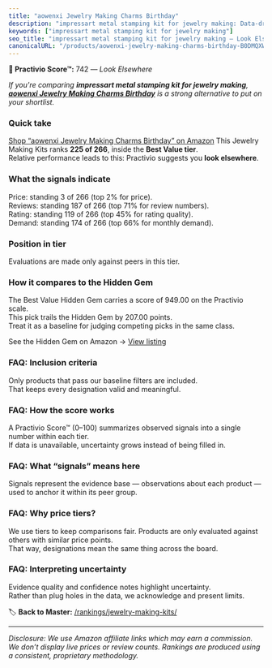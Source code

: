 ```yaml
---
title: "aowenxi Jewelry Making Charms Birthday"
description: "impressart metal stamping kit for jewelry making: Data-driven ranking using the Practivio Score™. Positioned by quality, value, demand, findability, momentum."
keywords: ["impressart metal stamping kit for jewelry making"]
seo_title: "impressart metal stamping kit for jewelry making — Look Elsewhere (2025)"
canonicalURL: "/products/aowenxi-jewelry-making-charms-birthday-B0DMQXW1KQ/"
---
```


**🚫 Practivio Score™:** 742 — _Look Elsewhere_


*If you're comparing **impressart metal stamping kit for jewelry making**, **[aowenxi Jewelry Making Charms Birthday](https://www.amazon.com/dp/B0DMQXW1KQ?tag=practivio-20)** is a strong alternative to put on your shortlist.*
### Quick take
[Shop “aowenxi Jewelry Making Charms Birthday” on Amazon](https://www.amazon.com/dp/B0DMQXW1KQ?tag=practivio-20)
This Jewelry Making Kits ranks **225 of 266**, inside the **Best Value tier**.  
Relative performance leads to this: Practivio suggests you **look elsewhere**.

### What the signals indicate
Price: standing 3 of 266 (top 2% for price).  
Reviews: standing 187 of 266 (top 71% for review numbers).  
Rating: standing 119 of 266 (top 45% for rating quality).  
Demand: standing 174 of 266 (top 66% for monthly demand).

### Position in tier
Evaluations are made only against peers in this tier.

### How it compares to the Hidden Gem
The Best Value Hidden Gem carries a score of 949.00 on the Practivio scale.  
This pick trails the Hidden Gem by 207.00 points.  
Treat it as a baseline for judging competing picks in the same class.  

See the Hidden Gem on Amazon → [View listing](https://www.amazon.com/dp/B07DMMBY85?tag=practivio-20)

### FAQ: Inclusion criteria
Only products that pass our baseline filters are included.  
That keeps every designation valid and meaningful.

### FAQ: How the score works
A Practivio Score™ (0–100) summarizes observed signals into a single number within each tier.  
If data is unavailable, uncertainty grows instead of being filled in.

### FAQ: What “signals” means here
Signals represent the evidence base — observations about each product — used to anchor it within its peer group.

### FAQ: Why price tiers?
We use tiers to keep comparisons fair. Products are only evaluated against others with similar price points.  
That way, designations mean the same thing across the board.

### FAQ: Interpreting uncertainty
Evidence quality and confidence notes highlight uncertainty.  
Rather than plug holes in the data, we acknowledge and present limits.


🏷️ **Back to Master:** [/rankings/jewelry-making-kits/](/rankings/jewelry-making-kits/)

---
_Disclosure: We use Amazon affiliate links which may earn a commission. We don’t display live prices or review counts. Rankings are produced using a consistent, proprietary methodology._
